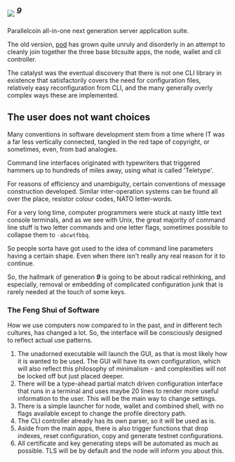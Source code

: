 ## <img src="https://git.parallelcoin.io/com/assets/raw/branch/master/logo/logo64x64.png"> <sup><i>9</i></sup> 


Parallelcoin all-in-one next generation server application suite.

The old version, [pod](https://git.parallelcoin.io/pod) has grown quite unruly and disorderly in an attempt to cleanly join together the three base btcsuite apps, the node, wallet and cli controller.

The catalyst was the eventual discovery that there is not one CLI library in existence that satisfactorily covers the need for configuration files, relatively easy reconfiguration from CLI, and the many generally overly complex ways these are implemented.

## The user does not want choices

Many conventions in software development stem from a time where IT was a far less vertically connected, tangled in the red tape of copyright, or sometimes, even, from bad analogies.

Command line interfaces originated with typewriters that triggered hammers up to hundreds of miles away, using what is called 'Teletype'.

For reasons of efficiency and unambiguity, certain conventions of message construction developed. Similar inter-operation systems can be found all over the place, resistor colour codes, NATO letter-words.

For a very long time, computer programmers were stuck at nasty little text console terminals, and as we see with Unix, the great majority of command line stuff is two letter commands and one letter flags, sometimes possible to collapse them to `-abcwtfbbq`.

So people sorta have got used to the idea of command line parameters having a certain shape. Even when there isn't really any real reason for it to continue.

So, the hallmark of generation ***9*** is going to be about radical rethinking, and especially, removal or embedding of complicated configuration junk that is rarely needed at the touch of some keys.

### The Feng Shui of Software

How we use computers now compared to in the past, and in different tech cultures, has changed a lot. So, the interface will be consciously designed to reflect actual use patterns.

1. The unadorned executable will launch the GUI, as that is most likely how it is wanted to be used. The GUI will have its own configuration, which will also reflect this philosophy of minimalism - and complexities will not be locked off but just placed deeper.
2. There will be a type-ahead partial match driven configuration interface that runs in a terminal and uses maybe 20 lines to render more useful information to the user. This will be the main way to change settings.
3. There is a simple launcher for node, wallet and combined shell, with no flags available except to change the profile directory path.
4. The CLI controller already has its own parser, so it will be used as is.
5. Aside from the main apps, there is also trigger functions that drop indexes, reset configuration, copy and generate testnet configurations.
6. All certificate and key generating steps will be automated as much as possible. TLS will be by default and the node will inform you about this.

